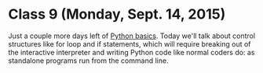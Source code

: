 # Class 9 (Monday, Sept. 14, 2015)

Just a couple more days left of [Python basics](https://github.com/cjdd3b/advanced-data-journalism/blob/master/week3/class6/python-basics.md). Today we'll talk about control structures like for loop and if statements, which will require breaking out of the interactive interpreter and writing Python code like normal coders do: as standalone programs run from the command line.